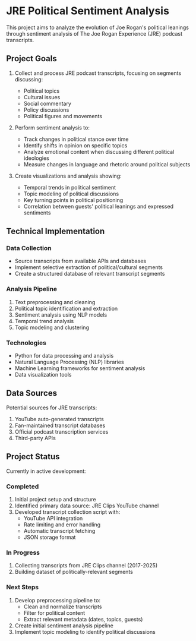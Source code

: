 # JRE Political Sentiment Analysis

This project aims to analyze the evolution of Joe Rogan's political leanings through sentiment analysis of The Joe Rogan Experience (JRE) podcast transcripts.

## Project Goals

1. Collect and process JRE podcast transcripts, focusing on segments discussing:
   - Political topics
   - Cultural issues
   - Social commentary
   - Policy discussions
   - Political figures and movements

2. Perform sentiment analysis to:
   - Track changes in political stance over time
   - Identify shifts in opinion on specific topics
   - Analyze emotional content when discussing different political ideologies
   - Measure changes in language and rhetoric around political subjects

3. Create visualizations and analysis showing:
   - Temporal trends in political sentiment
   - Topic modeling of political discussions
   - Key turning points in political positioning
   - Correlation between guests' political leanings and expressed sentiments

## Technical Implementation

### Data Collection
- Source transcripts from available APIs and databases
- Implement selective extraction of political/cultural segments
- Create a structured database of relevant transcript segments

### Analysis Pipeline
1. Text preprocessing and cleaning
2. Political topic identification and extraction
3. Sentiment analysis using NLP models
4. Temporal trend analysis
5. Topic modeling and clustering

### Technologies
- Python for data processing and analysis
- Natural Language Processing (NLP) libraries
- Machine Learning frameworks for sentiment analysis
- Data visualization tools

## Data Sources

Potential sources for JRE transcripts:
1. YouTube auto-generated transcripts
2. Fan-maintained transcript databases
3. Official podcast transcription services
4. Third-party APIs

## Project Status

Currently in active development:

### Completed
1. Initial project setup and structure
2. Identified primary data source: JRE Clips YouTube channel
3. Developed transcript collection script with:
   - YouTube API integration
   - Rate limiting and error handling
   - Automatic transcript fetching
   - JSON storage format

### In Progress
1. Collecting transcripts from JRE Clips channel (2017-2025)
2. Building dataset of politically-relevant segments

### Next Steps
1. Develop preprocessing pipeline to:
   - Clean and normalize transcripts
   - Filter for political content
   - Extract relevant metadata (dates, topics, guests)
2. Create initial sentiment analysis pipeline
3. Implement topic modeling to identify political discussions
